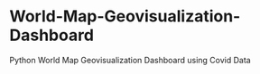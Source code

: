 # World-Map-Geovisualization-Dashboard
Python World Map Geovisualization Dashboard using Covid Data
